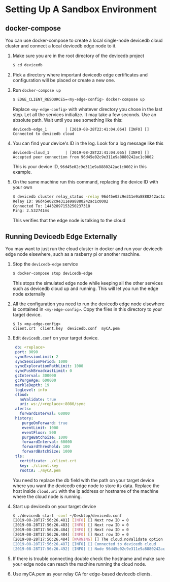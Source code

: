 # Setting Up A Sandbox Environment

## docker-compose
You can use docker-compose to create a local single-node devicedb cloud cluster and connect a local devicedb edge node to it.

1. Make sure you are in the root directory of the devicedb project
   ```bash
   $ cd devicedb
   ```

1. Pick a directory where important devicedb edge certificates and configuration will be placed or create a new one.

1. Run `docker-compose up`
   ```bash
   $ EDGE_CLIENT_RESOURCES=<my-edge-config> docker-compose up
   ```
   Replace `<my-edge-config>` with whatever directory you chose in the last step. Let all the services initialize. It may take a few seconds. Use an absolute path. Wait until you see something like this:
   ```
   devicedb-edge_1        | [2019-08-28T22:41:04.064] [INFO] [] Connected to devicedb cloud
   ```

1. You can find your device's ID in the log. Look for a log message like this
   ```
   devicedb-cloud_1       | [2019-08-28T22:41:04.065] [INFO] [] Accepted peer connection from 96d45e02c9e311e9a8880242ac1c0002
   ```
   This is your device ID, `96d45e02c9e311e9a8880242ac1c0002` in this example.

1. On the same machine run this command, replacing the device ID with your own
   ```bash
   $ devicedb cluster relay_status -relay 96d45e02c9e311e9a8880242ac1c0002
   Relay ID: 96d45e02c9e311e9a8880242ac1c0002
   Connected To: 14432897153250237318
   Ping: 2.532741ms
   ```
   This verifies that the edge node is talking to the cloud

## Running Devicedb Edge Externally
You may want to just run the cloud cluster in docker and run your devicedb edge node elsewhere, such as a rasberry pi or another machine.

1. Stop the `devicedb-edge` service
   ```bash
   $ docker-compose stop devicedb-edge
   ```
   This stops the simulated edge node while keeping all the other services such as devicedb cloud up and running. This will let you run the edge node externally

1. All the configuration you need to run the devicedb edge node elsewhere is contained in `<my-edge-config>`. Copy the files in this directory to your target device.
   ```
   $ ls <my-edge-config>
   client.crt  client.key  devicedb.conf  myCA.pem
   ```

1. Edit `devicedb.conf` on your target device.

   ```yaml
    db: <replace>
    port: 9090
    syncSessionLimit: 2
    syncSessionPeriod: 1000
    syncExplorationPathLimit: 1000
    syncPushBroadcastLimit: 0
    gcInterval: 300000
    gcPurgeAge: 600000
    merkleDepth: 19
    logLevel: info
    cloud:
      noValidate: true
      uri: ws://<replace>:8080/sync
    alerts:
      forwardInterval: 60000
    history:
       purgeOnForward: true
       eventLimit: 1000
       eventFloor: 500
       purgeBatchSize: 1000
       forwardInterval: 60000
       forwardThreshold: 100
       forwardBatchSize: 1000
    tls:
      certificate: ./client.crt
      key: ./client.key
      rootCA: ./myCA.pem
    ```

    You need to replace the db field with the path on your target device where you want the devicedb edge node to store its data.
    Replace the host inside `cloud.uri` with the ip address or hostname of the machine where the cloud node is running.

1. Start up devicedb on your target device
   ```bash
   $ ./devicedb start -conf ~/Desktop/devicedb.conf 
   [2019-08-28T17:56:26.481] [INFO] [] Next row ID = 0
   [2019-08-28T17:56:26.483] [INFO] [] Next row ID = 0
   [2019-08-28T17:56:26.484] [INFO] [] Next row ID = 0
   [2019-08-28T17:56:26.484] [INFO] [] Next row ID = 0
   [2019-08-28T17:56:26.484] [WARNING] [] The cloud.noValidate option is set to true. The cloud server's certificate chain and identity will not be verified. !!! THIS    OPTION SHOULD NOT BE SET TO TRUE IN PRODUCTION !!!
   [2019-08-28T17:56:26.487] [INFO] [] Connected to devicedb cloud
   [2019-08-28T17:56:26.492] [INFO] [] Node 96d45e02c9e311e9a8880242ac1c0002 listening on port 9090
   ```

1. If there is trouble connecting double check the hostname and make sure your edge node can reach the machine running the cloud node.

1. Use myCA.pem as your relay CA for edge-based devicedb clients.

